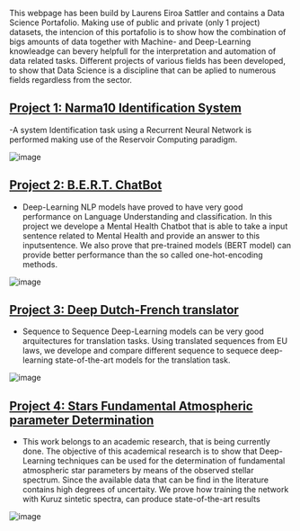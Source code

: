 
This webpage has been build by Laurens Eiroa Sattler and contains a Data Science Portafolio. Making use of public and private (only 1 project) datasets, the intencion of this portafolio is to show how the combination of bigs amounts of data together with Machine- and Deep-Learning knowleadge can bevery helpfull for the interpretation and automation of data related tasks. Different projects of various fields has been developed, to show that Data Science is a discipline that can be aplied to numerous fields regardless from the sector.

## [Project 1: Narma10 Identification System](https://github.com/LaurensEiroa/Narma10-System-Identification/blob/master/EchoStateNetwork.ipynb)
-A system Identification task using a Recurrent Neural Network is performed making use of the Reservoir Computing paradigm.

![image](https://user-images.githubusercontent.com/61729785/208782440-797cbac6-7fbc-4e8b-a5f7-ba2d35964eca.png)


## [Project 2: B.E.R.T. ChatBot]()
- Deep-Learning NLP models have proved to have very good performance on Language Understanding and classification. In this project we develope a Mental Health Chatbot that is able to take a input sentence related to Mental Health and provide an answer to this inputsentence. We also prove that pre-trained models (BERT model) can provide better performance than the so called one-hot-encoding methods.

![image](https://user-images.githubusercontent.com/61729785/208782440-797cbac6-7fbc-4e8b-a5f7-ba2d35964eca.png)


## [Project 3: Deep Dutch-French translator]()
- Sequence to Sequence Deep-Learning models can be very good arquitectures for translation tasks. Using translated sequences from EU laws, we develope and compare different sequence to sequece deep-learning state-of-the-art models for the translation task.

![image](https://user-images.githubusercontent.com/61729785/208782440-797cbac6-7fbc-4e8b-a5f7-ba2d35964eca.png)

## [Project 4: Stars Fundamental Atmospheric parameter Determination]()
- This work belongs to an academic research, that is being currently done. The objective of this academical research is to show that Deep-Learning techniques can be used for the determination of fundamental atmospheric star parameters by means of the observed stellar spectrum. Since the available data that can be find in the literature contains high degrees of uncertaity. We prove how training the network with Kuruz sintetic spectra, can produce state-of-the-art results

![image](https://user-images.githubusercontent.com/61729785/208782440-797cbac6-7fbc-4e8b-a5f7-ba2d35964eca.png)
